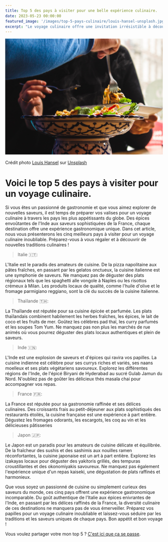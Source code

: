 ```yaml
---
title: Top 5 des pays à visiter pour une belle expérience culinaire.
date: 2023-05-23 00:00:00
featured_image: '/images/top-5-pays-culinaire/louis-hansel-unsplash.jpg'
excerpt: "Le voyage culinaire offre une invitation irrésistible à découvrir les saveurs exotiques, les plats emblématiques et les traditions gastronomiques uniques de chaque destination. En explorant les marchés locaux, en dégustant des spécialités régionales et en participant à des cours de cuisine, vous pouvez vivre une expérience sensorielle incomparable. Dans cet article je vous partage mon top 5 des pays à visiter."
---
```


![](/images/top-5-pays-culinaire/louis-hansel-unsplash.jpg)

Crédit photo [Louis Hansel](https://unsplash.com/@louishansel?utm_source=unsplash&utm_medium=referral&utm_content=creditCopyText) sur [Unsplash](https://unsplash.com/photos/qdE7A8XqUgc?utm_source=unsplash&utm_medium=referral&utm_content=creditCopyText)

# Voici le top 5 des pays à visiter pour un voyage culinaire.

Si vous êtes un passionné de gastronomie et que vous aimez explorer de nouvelles saveurs, il est temps de préparer vos valises pour un voyage culinaire à travers les pays les plus appétissants du globe. Des épices envoûtantes de l'Inde aux saveurs sophistiquées de la France, chaque destination offre une expérience gastronomique unique. Dans cet article, nous vous présenterons les cinq meilleurs pays à visiter pour un voyage culinaire inoubliable. Préparez-vous à vous régaler et à découvrir de nouvelles traditions culinaires !

> Italie 🇮🇹:

L'Italie est le paradis des amateurs de cuisine. De la pizza napolitaine aux pâtes fraîches, en passant par les gelatos onctueux, la cuisine italienne est une symphonie de saveurs. Ne manquez pas de déguster des plats régionaux tels que les spaghetti alle vongole à Naples ou les risottos crémeux à Milan. Les produits locaux de qualité, comme l'huile d'olive et le fromage parmigiano reggiano, sont la clé du succès de la cuisine italienne.

> Thaïlande 🇹🇭:

La Thaïlande est réputée pour sa cuisine épicée et parfumée. Les plats thaïlandais combinent habilement les herbes fraîches, les épices, le lait de coco et les fruits de mer. Goûtez les célèbres pad thaï, les curry parfumés et les soupes Tom Yum. Ne manquez pas non plus les marchés de rue animés où vous pourrez déguster des plats locaux authentiques et plein de saveurs.

> Inde 🇮🇳:

L'Inde est une explosion de saveurs et d'épices qui ravira vos papilles. La cuisine indienne est célèbre pour ses currys riches et variés, ses naans moelleux et ses plats végétariens savoureux. Explorez les différentes régions de l'Inde, de l'épicé Biryani de Hyderabad au sucré Gulab Jamun du Nord. N'oubliez pas de goûter les délicieux thés masala chai pour accompagner vos repas.

> France 🇫🇷:

La France est réputée pour sa gastronomie raffinée et ses délices culinaires. Des croissants frais au petit-déjeuner aux plats sophistiqués des restaurants étoilés, la cuisine française est une expérience à part entière. Dégustez les fromages odorants, les escargots, les coq au vin et les délicieuses pâtisseries

> Japon 🇯🇵:

Le Japon est un paradis pour les amateurs de cuisine délicate et équilibrée. De la fraîcheur des sushis et des sashimis aux nouilles ramen réconfortantes, la cuisine japonaise est un art à part entière. Explorez les izakayas locaux pour déguster des yakitoris grillés, des tempuras croustillantes et des okonomiyakis savoureux. Ne manquez pas également l'expérience unique d'un repas kaiseki, une dégustation de plats raffinés et harmonieux.

Que vous soyez un passionné de cuisine ou simplement curieux des saveurs du monde, ces cinq pays offrent une expérience gastronomique incomparable. Du goût authentique de l'Italie aux épices enivrantes de l'Inde, en passant par les délices raffinés de la France, la diversité culinaire de ces destinations ne manquera pas de vous émerveiller. Préparez vos papilles pour un voyage culinaire inoubliable et laissez-vous séduire par les traditions et les saveurs uniques de chaque pays. Bon appétit et bon voyage !

Vous voulez partager votre mon top 5 ? [C'est ici que ça se passe](https://mobile.twitter.com/search?q=journaldunvoyageur.fr).